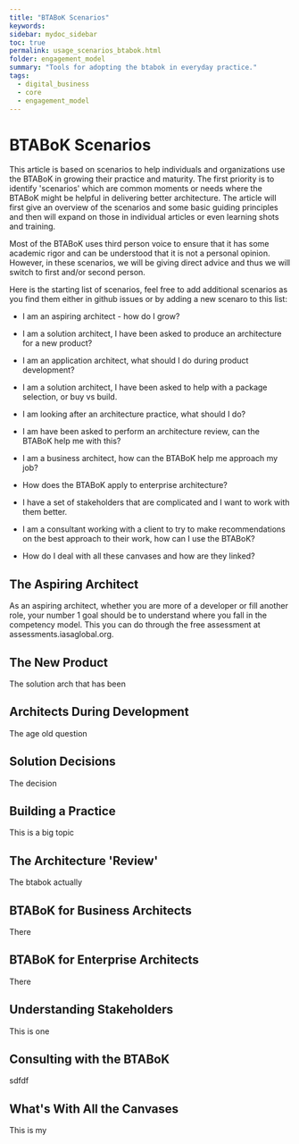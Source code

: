 ```yaml
---
title: "BTABoK Scenarios"
keywords: 
sidebar: mydoc_sidebar
toc: true
permalink: usage_scenarios_btabok.html
folder: engagement_model
summary: "Tools for adopting the btabok in everyday practice."
tags: 
  - digital_business
  - core
  - engagement_model
---
```


# BTABoK Scenarios

This article is based on scenarios to help individuals and organizations use the BTABoK in growing their practice and maturity. The first priority is to identify 'scenarios' which are common moments or needs where the BTABoK might be helpful in delivering better architecture. The article will first give an overview of the scenarios and some basic guiding principles and then will expand on those in individual articles or even learning shots and training. 

Most of the BTABoK uses third person voice to ensure that it has some academic rigor and can be understood that it is not a personal opinion. However, in these scenarios, we will be giving direct advice and thus we will switch to first and/or second person. 

Here is the starting list of scenarios,  feel free to add additional scenarios as you find them either in github issues or by adding a new scenaro to this list: 

- I am an aspiring architect - how do I grow?

- I am a solution architect, I have been asked to produce an architecture for a new product?

- I am an application architect, what should I do during product development?

- I am a solution architect, I have been asked to help with a package selection, or buy vs build.

- I am looking after an architecture practice, what should I do?

- I am have been asked to perform an architecture review, can the BTABoK help me with this?

- I am a business architect, how can the BTABoK help me approach my job?

- How does the BTABoK apply to enterprise architecture?

- I have a set of stakeholders that are complicated and I want to work with them better. 

- I am a consultant working with a client to try to make recommendations on the best approach to their work, how can I use the BTABoK?

- How do I deal with all these canvases and how are they linked?

## The Aspiring Architect

As an aspiring architect, whether you are more of a developer or fill another role, your number 1 goal should be to understand where you fall in the competency model. This you can do through the free assessment at assessments.iasaglobal.org. 

## The New Product

The solution arch that has been

## Architects During Development

The age old question

## Solution Decisions

The decision

## Building a Practice

This is a big topic

## The Architecture 'Review'

The btabok actually

## BTABoK for Business Architects

There

## BTABoK for Enterprise Architects

There

## Understanding Stakeholders

This is one

## Consulting with the BTABoK

sdfdf

## What's With All the Canvases

This is my 
